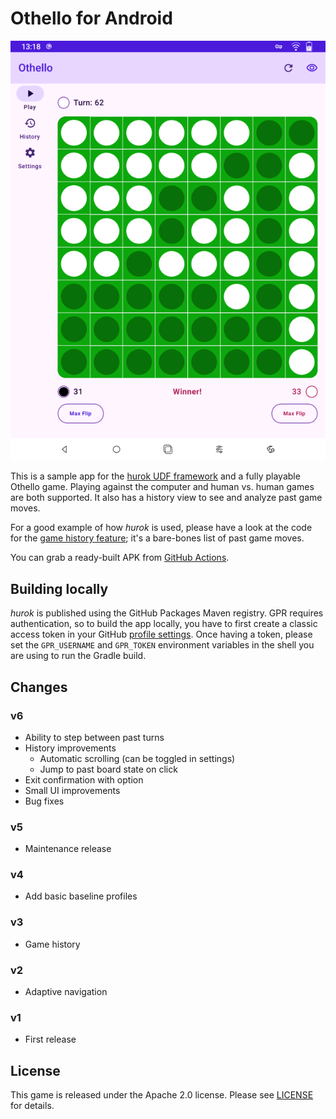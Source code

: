 # Othello for Android

![Screenshot from the game](resources/screenshot.png)

This is a sample app for the [hurok UDF framework](https://github.com/atomgomba/hurok) and a fully playable Othello game. Playing against the computer and human vs. human games are both supported. It also has a history view to see and analyze past game moves.

For a good example of how *hurok* is used, please have a look at the code for the [game history feature](https://github.com/atomgomba/othello/tree/main/feature/game-history); it's a bare-bones list of past game moves.

You can grab a ready-built APK from [GitHub Actions](https://github.com/atomgomba/othello/actions).

## Building locally

*hurok* is published using the GitHub Packages Maven registry. GPR requires authentication, so to build the app locally, you have to first create a classic access token in your GitHub [profile settings](https://github.com/settings/tokens). Once having a token, please set the `GPR_USERNAME` and `GPR_TOKEN` environment variables in the shell you are using to run the Gradle build.

## Changes

### v6

* Ability to step between past turns
* History improvements
  * Automatic scrolling (can be toggled in settings)
  * Jump to past board state on click
* Exit confirmation with option
* Small UI improvements
* Bug fixes

### v5

* Maintenance release

### v4

* Add basic baseline profiles

### v3

* Game history

### v2

* Adaptive navigation

### v1

* First release

## License

This game is released under the Apache 2.0 license. Please see [LICENSE](https://raw.githubusercontent.com/atomgomba/othello/v2/LICENSE) for details.

